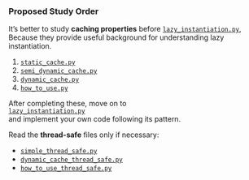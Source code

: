 ### Proposed Study Order

It’s better to study **caching properties** before [`lazy_instantiation.py`](https://github.com/ehsankarbasian/DesignPatterns/blob/main/Python/Others/lazy_instantiation/lazy_instantiation.py),  
Because they provide useful background for understanding lazy instantiation.

1. [`static_cache.py`](https://github.com/ehsankarbasian/DesignPatterns/blob/main/Python/Others/lazy_instantiation/static_cache.py)  
2. [`semi_dynamic_cache.py`](https://github.com/ehsankarbasian/DesignPatterns/blob/main/Python/Others/lazy_instantiation/semi_dynamic_cache.py)  
3. [`dynamic_cache.py`](https://github.com/ehsankarbasian/DesignPatterns/blob/main/Python/Others/lazy_instantiation/dynamic_cache.py)  
4. [`how_to_use.py`](https://github.com/ehsankarbasian/DesignPatterns/blob/main/Python/Others/lazy_instantiation/how_to_use.py)

After completing these, move on to  
[`lazy_instantiation.py`](https://github.com/ehsankarbasian/DesignPatterns/blob/main/Python/Others/lazy_instantiation/lazy_instantiation.py)  
and implement your own code following its pattern.

Read the **thread-safe** files only if necessary:

- [`simple_thread_safe.py`](https://github.com/ehsankarbasian/DesignPatterns/blob/main/Python/Others/lazy_instantiation/simple_thread_safe.py)  
- [`dynamic_cache_thread_safe.py`](https://github.com/ehsankarbasian/DesignPatterns/blob/main/Python/Others/lazy_instantiation/dynamic_cache_thread_safe.py)  
- [`how_to_use_thread_safe.py`](https://github.com/ehsankarbasian/DesignPatterns/blob/main/Python/Others/lazy_instantiation/how_to_use_thread_safe.py)

